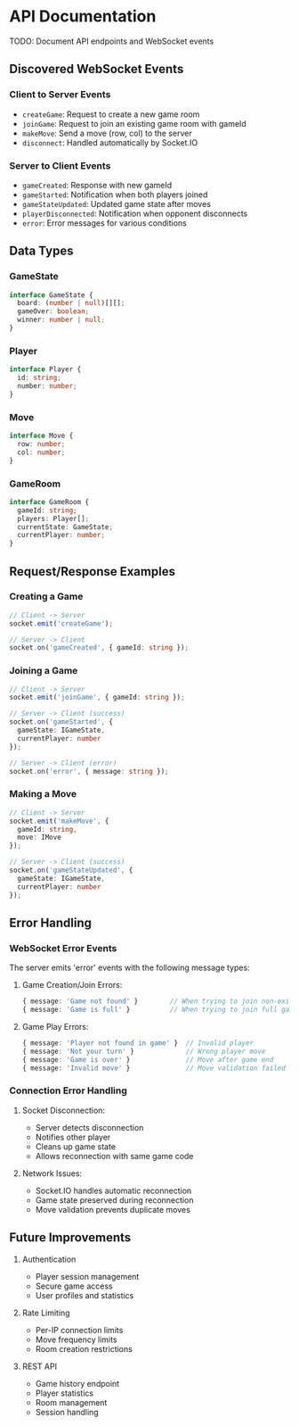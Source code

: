 # API Documentation

TODO: Document API endpoints and WebSocket events

## Discovered WebSocket Events

### Client to Server Events
- `createGame`: Request to create a new game room
- `joinGame`: Request to join an existing game room with gameId
- `makeMove`: Send a move (row, col) to the server
- `disconnect`: Handled automatically by Socket.IO

### Server to Client Events
- `gameCreated`: Response with new gameId
- `gameStarted`: Notification when both players joined
- `gameStateUpdated`: Updated game state after moves
- `playerDisconnected`: Notification when opponent disconnects
- `error`: Error messages for various conditions

## Data Types

### GameState
```typescript
interface GameState {
  board: (number | null)[][];
  gameOver: boolean;
  winner: number | null;
}
```

### Player
```typescript
interface Player {
  id: string;
  number: number;
}
```

### Move
```typescript
interface Move {
  row: number;
  col: number;
}
```

### GameRoom
```typescript
interface GameRoom {
  gameId: string;
  players: Player[];
  currentState: GameState;
  currentPlayer: number;
}
```

## Request/Response Examples

### Creating a Game
```typescript
// Client -> Server
socket.emit('createGame');

// Server -> Client
socket.on('gameCreated', { gameId: string });
```

### Joining a Game
```typescript
// Client -> Server
socket.emit('joinGame', { gameId: string });

// Server -> Client (success)
socket.on('gameStarted', {
  gameState: IGameState,
  currentPlayer: number
});

// Server -> Client (error)
socket.on('error', { message: string });
```

### Making a Move
```typescript
// Client -> Server
socket.emit('makeMove', {
  gameId: string,
  move: IMove
});

// Server -> Client (success)
socket.on('gameStateUpdated', {
  gameState: IGameState,
  currentPlayer: number
});
```

## Error Handling

### WebSocket Error Events
The server emits 'error' events with the following message types:

1. Game Creation/Join Errors:
   ```typescript
   { message: 'Game not found' }        // When trying to join non-existent game
   { message: 'Game is full' }          // When trying to join full game
   ```

2. Game Play Errors:
   ```typescript
   { message: 'Player not found in game' }  // Invalid player
   { message: 'Not your turn' }             // Wrong player move
   { message: 'Game is over' }              // Move after game end
   { message: 'Invalid move' }              // Move validation failed
   ```

### Connection Error Handling
1. Socket Disconnection:
   - Server detects disconnection
   - Notifies other player
   - Cleans up game state
   - Allows reconnection with same game code

2. Network Issues:
   - Socket.IO handles automatic reconnection
   - Game state preserved during reconnection
   - Move validation prevents duplicate moves

## Future Improvements

1. Authentication
   - Player session management
   - Secure game access
   - User profiles and statistics

2. Rate Limiting
   - Per-IP connection limits
   - Move frequency limits
   - Room creation restrictions

3. REST API
   - Game history endpoint
   - Player statistics
   - Room management
   - Session handling